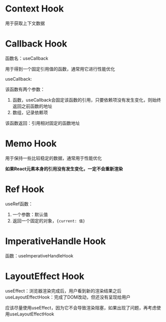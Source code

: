 # Context Hook

用于获取上下文数据



# Callback Hook

函数名：useCallback

用于得到一个固定引用值的函数，通常用它进行性能优化

useCallback:

该函数有两个参数：

1. 函数，useCallback会固定该函数的引用，只要依赖项没有发生变化，则始终返回之前函数的地址
2. 数组，记录依赖项

该函数返回：引用相对固定的函数地址



# Memo Hook

用于保持一些比较稳定的数据，通常用于性能优化

**如果React元素本身的引用没有发生变化，一定不会重新渲染**



# Ref Hook

useRef函数：

1. 一个参数：默认值
2. 返回一个固定的对象，```{current: 值}```



# ImperativeHandle Hook

函数：useImperativeHandleHook





# LayoutEffect Hook

useEffect：浏览器渲染完成后，用户看到新的渲染结果之后
useLayoutEffectHook：完成了DOM改动，但还没有呈现给用户

应该尽量使用useEffect，因为它不会导致渲染阻塞，如果出现了问题，再考虑使用useLayoutEffectHook